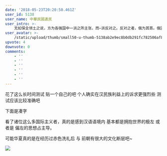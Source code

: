 ```yaml
---
date: '2018-05-23T20:20:50.461Z'
user_id: 5138
user_name: 中華民國遺民
user_intro: >-
    无如保全领土之说，方为各强国中一派之所主张，而—派反对之。反对之者，俄为其首。俄固日日欲攫蒙回之地以入其囊中也。今见中国各族分离，而蒙回之程度又不足以自立一国，岂有不入蒙回之地以占领之乎?俄既入蒙回，英必入藏，法必人滇粤，而汉人之土地亦将不保，直以内部瓜分之原因，而得外部瓜分之结果矣。
user_avatar: >-
    /static/upload/thumb/small50-u-thumb-5138ab2e9ec8b0db291fc782506af89041551838397b.png
upvote: 4
downvote: 0
comments:
    - ''
    - ''
    - ''
    - ''
    - ''
    - ''
---
```


花了这么长时间测试 贴一个自己的吧 个人确实在汉民族利益上的诉求更强烈些 测试应该比较准确吧

下面是凑字 

看了诸位这么多国际主义者，真的是感到汉语语境内 基本都是拥抱世界的极左 或者是 偏左的思想占主导。

可能华夏真的是在经历过赤色洗礼后 与 前朝有很大的文化断层吧~ 

  

  

![](https://web.archive.org:443/web/20180529145311im_/https://pincimg.com/posts/84620/c76a8195ded1a0871a4a04b5fa6d45c8.jpg)

